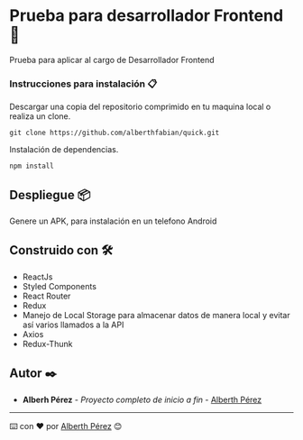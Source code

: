 # Prueba para desarrollador Frontend 🚀

Prueba para aplicar al cargo de Desarrollador Frontend

### Instrucciones para instalación 📋

Descargar una copia del repositorio comprimido en tu maquina local o realiza un clone.

```
git clone https://github.com/alberthfabian/quick.git
```

Instalación de dependencias.

```
npm install
```

## Despliegue 📦

Genere un APK, para instalación en un telefono Android

## Construido con 🛠️

* ReactJs
* Styled Components
* React Router
* Redux
* Manejo de Local Storage para almacenar datos de manera local y evitar así varios llamados a la API
* Axios
* Redux-Thunk

## Autor ✒️

* **Alberh Pérez** - *Proyecto completo de inicio a fin* - [Alberth Pérez](https://github.com/alberthfabian)

---
⌨️ con ❤️ por [Alberth Pérez](https://github.com/alberthfabian) 😊

